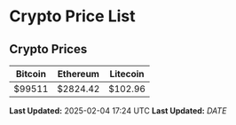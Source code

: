 # Crypto Price List

## Crypto Prices
| Bitcoin | Ethereum | Litecoin |
| ------- | -------- | -------- |
| $99511 | $2824.42 | $102.96 |
**Last Updated:** 2025-02-04 17:24 UTC
**Last Updated:** $DATE$
